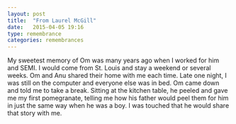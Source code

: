 ```yaml
---
layout: post
title:  "From Laurel McGill"
date:   2015-04-05 19:16
type: remembrance
categories: remembrances
---
```


My sweetest memory of Om was many years ago when I worked for him and SEMI.  I would come from St. Louis and stay a weekend or several weeks.  Om and Anu shared their home with me each time.  Late one night, I was still on the computer and everyone else was in bed.  Om came down and told me to take a break.  Sitting at the kitchen table, he peeled and gave me my first pomegranate, telling me how his father would peel them for him in just the same way when he was a boy.  I was touched that he would share that story with me.
